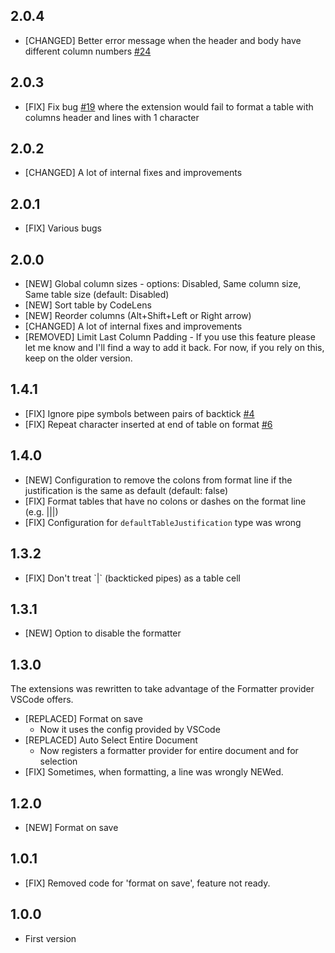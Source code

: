 ## 2.0.4

* [CHANGED] Better error message when the header and body have different column numbers [#24](https://github.com/fcrespo82/vscode-markdown-table-formatter/issues/24)

## 2.0.3

* [FIX] Fix bug [#19](https://github.com/fcrespo82/vscode-markdown-table-formatter/issues/19) where the extension would fail to format a table with columns header and lines with 1 character

## 2.0.2

* [CHANGED] A lot of internal fixes and improvements 

## 2.0.1

* [FIX] Various bugs


## 2.0.0

* [NEW] Global column sizes - options: Disabled, Same column size, Same table size (default: Disabled)
* [NEW] Sort table by CodeLens
* [NEW] Reorder columns (Alt+Shift+Left or Right arrow)
* [CHANGED] A lot of internal fixes and improvements 
* [REMOVED] Limit Last Column Padding - If you use this feature please let me know and I'll find a way to add it back. For now, if you rely on this, keep on the older version.


## 1.4.1

* [FIX] Ignore pipe symbols between pairs of backtick [#4](https://github.com/fcrespo82/vscode-markdown-table-formatter/issues/4)
* [FIX] Repeat character inserted at end of table on format [#6](https://github.com/fcrespo82/vscode-markdown-table-formatter/issues/6)


## 1.4.0

* [NEW] Configuration to remove the colons from format line if the justification is the same as default (default: false)
* [FIX] Format tables that have no colons or dashes on the format line (e.g. |||)
* [FIX] Configuration for `defaultTableJustification` type was wrong


## 1.3.2

* [FIX] Don't treat \`\|\` (backticked pipes) as a table cell


## 1.3.1

* [NEW] Option to disable the formatter


## 1.3.0

The extensions was rewritten to take advantage of the Formatter provider VSCode offers.

* [REPLACED] Format on save
    - Now it uses the config provided by VSCode
* [REPLACED] Auto Select Entire Document
    - Now registers a formatter provider for entire document and for selection
* [FIX] Sometimes, when formatting, a line was wrongly NEWed.


## 1.2.0

* [NEW] Format on save


## 1.0.1

* [FIX] Removed code for 'format on save', feature not ready.


## 1.0.0

* First version
